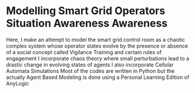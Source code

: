 # Modelling Smart Grid Operators Situation Awareness Awareness 
Here, I make an attempt to model the smart grid control room as a chaotic complex system whose operator states evolve by the presence or absence of a social concept called Vigilance Training and certain rules of engagement
I incorporate chaos theory where small perturbations lead to a drastic change in evolving states of agents
I also incorporate Cellular Automata Simulations
Most of the codes are written in Python but the actually Agent Based Modeling is done using a Personal Learning Edition of AnyLogic
